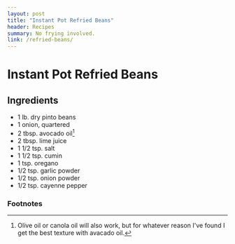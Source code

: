 ```yaml
---
layout: post
title: "Instant Pot Refried Beans"
header: Recipes
summary: No frying involved.
link: /refried-beans/
---
```

# Instant Pot Refried Beans
## Ingredients
- 1 lb. dry pinto beans
- 1 onion, quartered
- 2 tbsp. avocado oil[^1]
- 2 tbsp. lime juice
- 1 1/2 tsp. salt
- 1 1/2 tsp. cumin
- 1 tsp. oregano
- 1/2 tsp. garlic powder
- 1/2 tsp. onion powder
- 1/2 tsp. cayenne pepper

### Footnotes
[^1]: Olive oil or canola oil will also work, but for whatever reason I've found I get the best texture with avacado oil. 